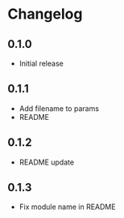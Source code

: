 # Changelog

## 0.1.0

* Initial release

## 0.1.1

* Add filename to params
* README

## 0.1.2

* README update

## 0.1.3

* Fix module name in README
